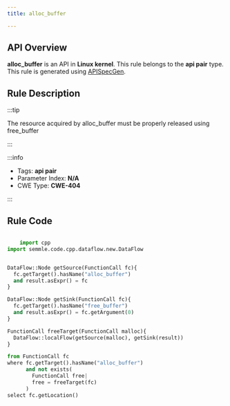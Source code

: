 ```yaml
---
title: alloc_buffer

---
```



## API Overview
**alloc_buffer** is an API in **Linux kernel**. This rule belongs to the **api pair** type. This rule is generated using [APISpecGen](../../tools/APISpecGen).
## Rule Description

:::tip

The resource acquired by alloc_buffer must be properly released using free_buffer

:::

:::info

- Tags: **api pair**
- Parameter Index: **N/A**
- CWE Type: **CWE-404**

:::

## Rule Code
```python

    import cpp
import semmle.code.cpp.dataflow.new.DataFlow


DataFlow::Node getSource(FunctionCall fc){
  fc.getTarget().hasName("alloc_buffer")
  and result.asExpr() = fc
}

DataFlow::Node getSink(FunctionCall fc){
  fc.getTarget().hasName("free_buffer")
  and result.asExpr() = fc.getArgument(0)
}

FunctionCall freeTarget(FunctionCall malloc){
  DataFlow::localFlow(getSource(malloc), getSink(result))
}

from FunctionCall fc
where fc.getTarget().hasName("alloc_buffer")
      and not exists(
        FunctionCall free| 
        free = freeTarget(fc)
      )
select fc.getLocation()

    
```